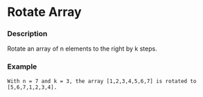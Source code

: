 # Rotate Array

### Description
Rotate an array of n elements to the right by k steps.

### Example
```
With n = 7 and k = 3, the array [1,2,3,4,5,6,7] is rotated to [5,6,7,1,2,3,4].
```
